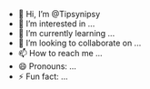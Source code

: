 - 👋 Hi, I’m @Tipsynipsy
- 👀 I’m interested in ...
- 🌱 I’m currently learning ...
- 💞️ I’m looking to collaborate on ...
- 📫 How to reach me ...
- 😄 Pronouns: ...
- ⚡ Fun fact: ...

<!---
Tipsynipsy/Tipsynipsy is a ✨ special ✨ repository because its `README.md` (this file) appears on your GitHub profile.
You can click the Preview link to take a look at your changes.
--->
